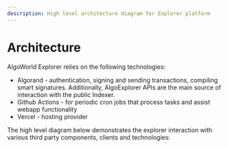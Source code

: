 ```yaml
---
description: High level architecture diagram for Explorer platform
---
```


# Architecture

AlgoWorld Explorer relies on the following technologies:

* Algorand - authentication, signing and sending transactions, compiling smart signatures. Additionally, AlgoExplorer APIs are the main source of interaction with the public Indexer.
* Github Actions -  for periodic cron jobs that process tasks and assist webapp functionality
* Vercel - hosting provider

The high level diagram below demonstrates the explorer interaction with various third party components, clients and technologies:
